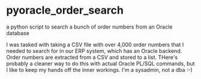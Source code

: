 # pyoracle_order_search
a python script to search a bunch of order numbers from an Oracle database

I was tasked with taking a CSV file with over 4,000 order numbers that I needed to search for in our ERP system, which has an Oracle backend. Order numbers are extracted from a CSV and stored to a list. THere's probably a cleaner way to do this with actual Oracle PL/SQL commands, but I like to keep my hands off the inner workings. I'm a sysadmin, not a dba :-)

